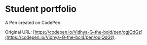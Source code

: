 # Student portfolio 

A Pen created on CodePen.

Original URL: [https://codepen.io/Vidhya-G-the-bold/pen/ogjQdGz](https://codepen.io/Vidhya-G-the-bold/pen/ogjQdGz).

